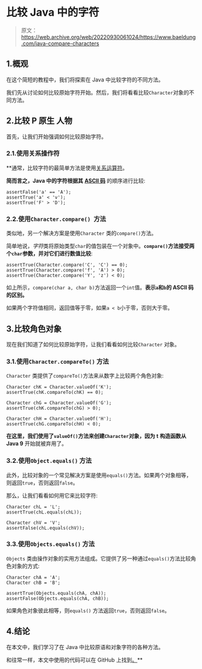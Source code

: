 # 比较 Java 中的字符

> 原文：<https://web.archive.org/web/20220930061024/https://www.baeldung.com/java-compare-characters>

## 1.概观

在这个简短的教程中，我们将探索在 Java 中比较字符的不同方法。

我们先从讨论如何比较原始字符开始。然后，我们将看看比较`Character`对象的不同方法。

## 2.比较 P **原生** **人物**

首先，让我们开始强调如何比较原始字符。

### 2.1.使用关系操作符

 **通常，比较字符的最简单方法是使用[关系运算符](/web/20221023150043/https://www.baeldung.com/java-operators#relational-operators)。

**简而言之，Java 中的字符根据其** [**ASCII 码**](/web/20221023150043/https://www.baeldung.com/cs/ascii-code) 的顺序进行比较:

```
assertFalse('a' == 'A');
assertTrue('a' < 'v');
assertTrue('F' > 'D'); 
```

### 2.2.使用`Character.compare() `方法

类似地，另一个解决方案是使用`Character` 类的`compare()`方法。

简单地说，*字符*类将原始类型`char`的值包装在一个对象中。**`compare()`方法接受两个`char`参数，并对它们进行数值比较**:

```
assertTrue(Character.compare('C', 'C') == 0);
assertTrue(Character.compare('f', 'A') > 0);
assertTrue(Character.compare('Y', 'z') < 0); 
```

如上所示，`compare(char a, char b)`方法返回一个`int`值。**表示`a`和`b`的 ASCII 码的区别。**

如果两个字符值相同，返回值等于零，如果`a < b`小于零，否则大于零。

## 3.比较角色对象

现在我们知道了如何比较原始字符，让我们看看如何比较`Character` 对象。

### 3.1.使用`Character.compareTo()` 方法

`Character` 类提供了`compareTo()`方法来从数字上比较两个角色对象:

```
Character chK = Character.valueOf('K');
assertTrue(chK.compareTo(chK) == 0);

Character chG = Character.valueOf('G');
assertTrue(chK.compareTo(chG) > 0);

Character chH = Character.valueOf('H');
assertTrue(chG.compareTo(chH) < 0); 
```

**在这里，我们使用了`valueOf()`方法来创建`Character`对象，因为 t** **构造函数从 Java 9** 开始就被弃用了。

### 3.2.使用`Object.equals()` 方法

此外，比较对象的一个常见解决方案是使用`equals()`方法。如果两个对象相等，则返回`true`，否则返回`false`。

那么，让我们看看如何用它来比较字符:

```
Character chL = 'L';
assertTrue(chL.equals(chL));

Character chV = 'V';
assertFalse(chL.equals(chV)); 
```

### 3.3.使用`Objects.equals()` 方法

`Objects` 类由操作对象的实用方法组成。它提供了另一种通过`equals()`方法比较角色对象的方式:

```
Character chA = 'A';
Character chB = 'B';

assertTrue(Objects.equals(chA, chA));
assertFalse(Objects.equals(chA, chB)); 
```

如果角色对象彼此相等，则`equals()` 方法返回`true`，否则返回`false`。

## 4.结论

在本文中，我们学习了在 Java 中比较原语和对象字符的各种方法。

和往常一样，本文中使用的代码可以在 GitHub 上找到[。](https://web.archive.org/web/20221023150043/https://github.com/eugenp/tutorials/tree/master/core-java-modules/core-java-string-operations-5)**